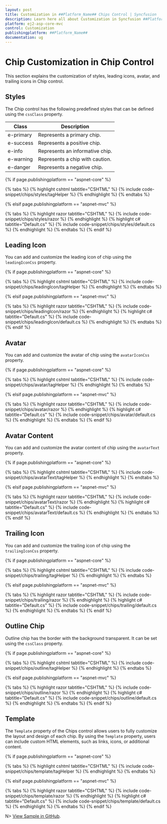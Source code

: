 ```yaml
---
layout: post
title: Customization in ##Platform_Name## Chips Control | Syncfusion
description: Learn here all about Customization in Syncfusion ##Platform_Name## Chips control of Syncfusion Essential JS 2 and more.
platform: ej2-asp-core-mvc
control: Customization
publishingplatform: ##Platform_Name##
documentation: ug
---
```


# Chip Customization in Chip Control

This section explains the customization of styles, leading icons, avatar, and trailing icons in Chip control.

## Styles

The Chip control has the following predefined styles that can be defined using the `cssClass` property.

| Class | Description |
| -------- | -------- |
| e-primary | Represents a primary chip. |
| e-success | Represents a positive chip. |
| e-info |  Represents an informative chip. |
| e-warning | Represents a chip with caution. |
| e-danger | Represents a negative chip. |

{% if page.publishingplatform == "aspnet-core" %}

{% tabs %}
{% highlight cshtml tabtitle="CSHTML" %}
{% include code-snippet/chips/styles/tagHelper %}
{% endhighlight %}
{% endtabs %}

{% elsif page.publishingplatform == "aspnet-mvc" %}

{% tabs %}
{% highlight razor tabtitle="CSHTML" %}
{% include code-snippet/chips/styles/razor %}
{% endhighlight %}
{% highlight c# tabtitle="Default.cs" %}
{% include code-snippet/chips/styles/default.cs %}
{% endhighlight %}
{% endtabs %}
{% endif %}



## Leading Icon

You can add and customize the leading icon of chip using the `leadingIconCss` property.

{% if page.publishingplatform == "aspnet-core" %}

{% tabs %}
{% highlight cshtml tabtitle="CSHTML" %}
{% include code-snippet/chips/leadingIcon/tagHelper %}
{% endhighlight %}
{% endtabs %}

{% elsif page.publishingplatform == "aspnet-mvc" %}

{% tabs %}
{% highlight razor tabtitle="CSHTML" %}
{% include code-snippet/chips/leadingIcon/razor %}
{% endhighlight %}
{% highlight c# tabtitle="Default.cs" %}
{% include code-snippet/chips/leadingIcon/default.cs %}
{% endhighlight %}
{% endtabs %}
{% endif %}



## Avatar

You can add and customize the avatar of chip using the `avatarIconCss` property.

{% if page.publishingplatform == "aspnet-core" %}

{% tabs %}
{% highlight cshtml tabtitle="CSHTML" %}
{% include code-snippet/chips/avatar/tagHelper %}
{% endhighlight %}
{% endtabs %}

{% elsif page.publishingplatform == "aspnet-mvc" %}

{% tabs %}
{% highlight razor tabtitle="CSHTML" %}
{% include code-snippet/chips/avatar/razor %}
{% endhighlight %}
{% highlight c# tabtitle="Default.cs" %}
{% include code-snippet/chips/avatar/default.cs %}
{% endhighlight %}
{% endtabs %}
{% endif %}



## Avatar Content

You can add and customize the avatar content of chip using the `avatarText` property.

{% if page.publishingplatform == "aspnet-core" %}

{% tabs %}
{% highlight cshtml tabtitle="CSHTML" %}
{% include code-snippet/chips/avatarText/tagHelper %}
{% endhighlight %}
{% endtabs %}

{% elsif page.publishingplatform == "aspnet-mvc" %}

{% tabs %}
{% highlight razor tabtitle="CSHTML" %}
{% include code-snippet/chips/avatarText/razor %}
{% endhighlight %}
{% highlight c# tabtitle="Default.cs" %}
{% include code-snippet/chips/avatarText/default.cs %}
{% endhighlight %}
{% endtabs %}
{% endif %}



## Trailing Icon

You can add and customize the trailing icon of chip using the `trailingIconCss` property.

{% if page.publishingplatform == "aspnet-core" %}

{% tabs %}
{% highlight cshtml tabtitle="CSHTML" %}
{% include code-snippet/chips/trailing/tagHelper %}
{% endhighlight %}
{% endtabs %}

{% elsif page.publishingplatform == "aspnet-mvc" %}

{% tabs %}
{% highlight razor tabtitle="CSHTML" %}
{% include code-snippet/chips/trailing/razor %}
{% endhighlight %}
{% highlight c# tabtitle="Default.cs" %}
{% include code-snippet/chips/trailing/default.cs %}
{% endhighlight %}
{% endtabs %}
{% endif %}



## Outline Chip

Outline chip has the border with the background transparent. It can be set using the `cssClass` property.

{% if page.publishingplatform == "aspnet-core" %}

{% tabs %}
{% highlight cshtml tabtitle="CSHTML" %}
{% include code-snippet/chips/outline/tagHelper %}
{% endhighlight %}
{% endtabs %}

{% elsif page.publishingplatform == "aspnet-mvc" %}

{% tabs %}
{% highlight razor tabtitle="CSHTML" %}
{% include code-snippet/chips/outline/razor %}
{% endhighlight %}
{% highlight c# tabtitle="Default.cs" %}
{% include code-snippet/chips/outline/default.cs %}
{% endhighlight %}
{% endtabs %}
{% endif %}

## Template

The `Template` property of the Chips control allows users to fully customize the layout and design of each chip. By using the `Template` property, users can include custom HTML elements, such as links, icons, or additional content.

{% if page.publishingplatform == "aspnet-core" %}

{% tabs %}
{% highlight cshtml tabtitle="CSHTML" %}
{% include code-snippet/chips/template/tagHelper %}
{% endhighlight %}
{% endtabs %}

{% elsif page.publishingplatform == "aspnet-mvc" %}

{% tabs %}
{% highlight razor tabtitle="CSHTML" %}
{% include code-snippet/chips/template/razor %}
{% endhighlight %}
{% highlight c# tabtitle="Default.cs" %}
{% include code-snippet/chips/template/default.cs %}
{% endhighlight %}
{% endtabs %}
{% endif %}


N> [View Sample in GitHub](https://github.com/SyncfusionExamples/ASP-NET-Core-UG-Examples/tree/main/Chips/ChipsSample).
